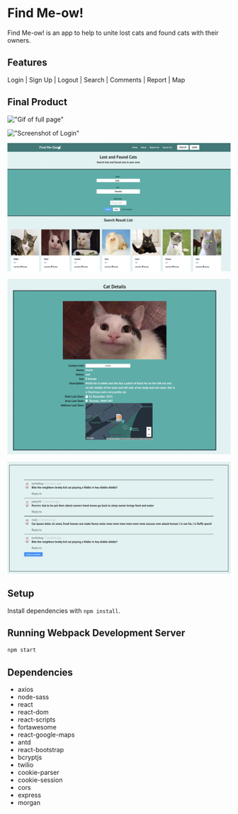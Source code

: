 # Find Me-ow!
Find Me-ow! is an app to help to unite lost cats and found cats with their owners.

## Features
Login | Sign Up | Logout | Search | Comments | Report | Map

## Final Product

!["Gif of full page"](https://github.com/CarlSmoky/find_me-ow/blob/main/docs/Home.png?raw=true)

!["Screenshot of Login"](https://github.com/CarlSmoky/find_me-ow/blob/main/docs/login.png?raw=true)

!["Screenshot of Search"](https://github.com/CarlSmoky/find_me-ow/blob/main/docs/Search.png?raw=true)

!["Screenshot of Detail page"](https://github.com/CarlSmoky/find_me-ow/blob/main/docs/Detail.png?raw=true)

!["Screenshot of Comments"](https://github.com/CarlSmoky/find_me-ow/blob/main/docs/Comments.png?raw=true)


## Setup

Install dependencies with `npm install`.

## Running Webpack Development Server

```sh
npm start
```


## Dependencies

- axios
- node-sass
- react
- react-dom
- react-scripts
- fortawesome
- react-google-maps
- antd
- react-bootstrap
- bcryptjs
- twilio
- cookie-parser
- cookie-session
- cors
- express
- morgan
